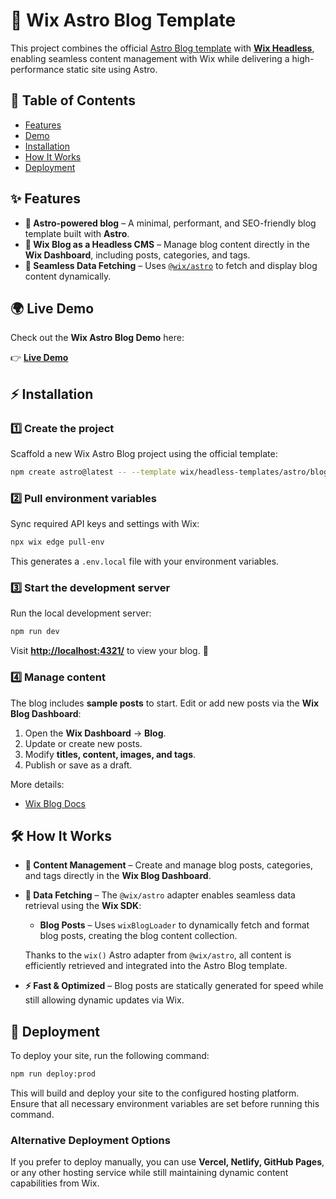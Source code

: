 # 🚀 Wix Astro Blog Template

This project combines the official [Astro Blog template](https://github.com/withastro/astro/tree/main/examples/blog) with **[Wix Headless](https://dev.wix.com/docs/go-headless)**, enabling seamless content management with Wix while delivering a high-performance static site using Astro.

## 📖 Table of Contents

- [Features](#-features)
- [Demo](#-demo)
- [Installation](#-installation)
- [How It Works](#-how-it-works)
- [Deployment](#-deployment)

## ✨ Features

- **🚀 Astro-powered blog** – A minimal, performant, and SEO-friendly blog template built with **Astro**.
- **📝 Wix Blog as a Headless CMS** – Manage blog content directly in the **Wix Dashboard**, including posts, categories, and tags.
- **🔗 Seamless Data Fetching** – Uses [`@wix/astro`](https://www.npmjs.com/package/@wix/astro) to fetch and display blog content dynamically.

## 🌍 Live Demo

Check out the **Wix Astro Blog Demo** here:

👉 **[Live Demo](https://netlify.blog-demo.wix.dev/)**

## ⚡ Installation

### 1️⃣ Create the project

Scaffold a new Wix Astro Blog project using the official template:

```sh
npm create astro@latest -- --template wix/headless-templates/astro/blog
```

### 2️⃣ Pull environment variables

Sync required API keys and settings with Wix:

```sh
npx wix edge pull-env
```

This generates a `.env.local` file with your environment variables.

### 3️⃣ Start the development server

Run the local development server:

```sh
npm run dev
```

Visit **[http://localhost:4321/](http://localhost:4321/)** to view your blog. 🎉

### 4️⃣ Manage content

The blog includes **sample posts** to start. Edit or add new posts via the **Wix Blog Dashboard**:

1. Open the **Wix Dashboard** → **Blog**.
2. Update or create new posts.
3. Modify **titles, content, images, and tags**.
4. Publish or save as a draft.

More details:

- [Wix Blog Docs](https://support.wix.com/en/wix-blog-1401920)

## 🛠 How It Works

- **📝 Content Management** – Create and manage blog posts, categories, and tags directly in the **Wix Blog Dashboard**.

- **📡 Data Fetching** – The `@wix/astro` adapter enables seamless data retrieval using the **Wix SDK**:

  - **Blog Posts** – Uses `wixBlogLoader` to dynamically fetch and format blog posts, creating the blog content collection.

  Thanks to the `wix()` Astro adapter from `@wix/astro`, all content is efficiently retrieved and integrated into the Astro Blog template.

- **⚡ Fast & Optimized** – Blog posts are statically generated for speed while still allowing dynamic updates via Wix.

## 🚀 Deployment

To deploy your site, run the following command:

```sh
npm run deploy:prod
```

This will build and deploy your site to the configured hosting platform. Ensure that all necessary environment variables are set before running this command.

### Alternative Deployment Options

If you prefer to deploy manually, you can use **Vercel, Netlify, GitHub Pages**, or any other hosting service while still maintaining dynamic content capabilities from Wix.
